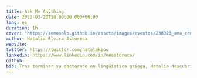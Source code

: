 ```yaml
---
title: Ask Me Anything
date: 2023-03-23T18:00:00.000+00:00
lang: es
duration: 1h
cover: "https://somosnlp.github.io/assets/images/eventos/230323_ama_con_natalia_elvira.jpg"
author: Natalia Elvira Astoreca
website: 
twitter: https://twitter.com/natalakiou
linkedin: https://www.linkedin.com/in/neastoreca/
github: 
bio: Tras terminar su doctorado en lingüística griega, Natalia descubrió Python y el NLP. Desde entonces ha trabajado como lingüista computacional y cuenta con experiencia en el diseño de tareas y guías de anotación, además de gestión de proyectos y equipos de anotación. Su obsesión por las anotaciones de calidad la llevó a descubrir Argilla, donde se ha incorporado recientemente como Product Manager. 
---
```


<EventSummary
    description="Puedo resolver todas las preguntas que te surjan sobre el etiquetado de datos y la organización de proyectos de anotación."
    poster="https://somosnlp.github.io/assets/images/eventos/230323_ama_con_natalia_elvira.jpg"
    video="https://www.youtube.com/watch?v=A0ORiFldWLQ&list=PLTA-KAy8nxaCDc0IJpLac-3csiAepV546"
    name=""
    website=""
    twitter=""
    linkedin=""
    github=""
    bio=""
/>
